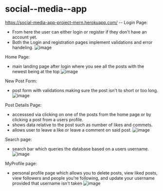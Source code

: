 # social--media--app
https://social-media-app-project-mern.herokuapp.com/ --
Login Page:
- From here the user can either login or register if they don't have an account yet.
- Both the Login and registration pages implement validations and error handeling.
![image](https://user-images.githubusercontent.com/89118733/213972275-4ace7932-2895-476e-9a0f-8451c11000e3.png)

Home Page:
- main landing page after login where you see all the posts with the newest being at the top
![image](https://user-images.githubusercontent.com/89118733/213972378-36b1ea9d-23cb-44cc-84bc-1bbaa8dca772.png)


New Post Form:
- post form with validations making sure the post isn't to short or too long.
![image](https://user-images.githubusercontent.com/89118733/213972483-a274967a-21db-4086-ba5c-40e1a66cccc5.png)


Post Details Page:
- accesssed via clicking on one of the posts from the home page or by clicking a post from a users profile.
- shows data relative to the post such as number of likes and commets.
- allows user to leave a like or leave a comment on said post.
![image](https://user-images.githubusercontent.com/89118733/213973137-0cd49335-18e2-4a08-9625-e9f233bbc830.png)


Search page:
- search bar which queries the database based on a users username.
![image](https://user-images.githubusercontent.com/89118733/213972825-9d398a7b-00ee-42bb-930c-33ede96a44f7.png)


MyProfile page:
- personal profile page which allows you to delete posts, view liked posts, view followers and people you're following, and update your username provided that username isn't taken
![image](https://user-images.githubusercontent.com/89118733/213972890-35a71431-7699-490e-b79a-320ba1063e70.png)
